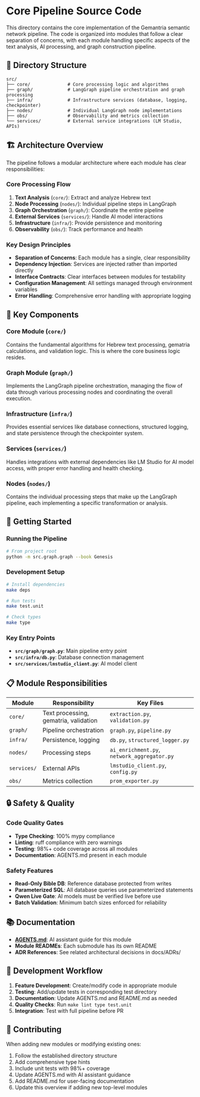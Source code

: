 # Core Pipeline Source Code

This directory contains the core implementation of the Gemantria semantic network pipeline. The code is organized into modules that follow a clear separation of concerns, with each module handling specific aspects of the text analysis, AI processing, and graph construction pipeline.

## 📁 Directory Structure

```
src/
├── core/              # Core processing logic and algorithms
├── graph/             # LangGraph pipeline orchestration and graph processing
├── infra/             # Infrastructure services (database, logging, checkpointer)
├── nodes/             # Individual LangGraph node implementations
├── obs/               # Observability and metrics collection
└── services/          # External service integrations (LM Studio, APIs)
```

## 🏗️ Architecture Overview

The pipeline follows a modular architecture where each module has clear responsibilities:

### Core Processing Flow

1. **Text Analysis** (`core/`): Extract and analyze Hebrew text
2. **Node Processing** (`nodes/`): Individual pipeline steps in LangGraph
3. **Graph Orchestration** (`graph/`): Coordinate the entire pipeline
4. **External Services** (`services/`): Handle AI model interactions
5. **Infrastructure** (`infra/`): Provide persistence and monitoring
6. **Observability** (`obs/`): Track performance and health

### Key Design Principles

- **Separation of Concerns**: Each module has a single, clear responsibility
- **Dependency Injection**: Services are injected rather than imported directly
- **Interface Contracts**: Clear interfaces between modules for testability
- **Configuration Management**: All settings managed through environment variables
- **Error Handling**: Comprehensive error handling with appropriate logging

## 🔧 Key Components

### Core Module (`core/`)

Contains the fundamental algorithms for Hebrew text processing, gematria calculations, and validation logic. This is where the core business logic resides.

### Graph Module (`graph/`)

Implements the LangGraph pipeline orchestration, managing the flow of data through various processing nodes and coordinating the overall execution.

### Infrastructure (`infra/`)

Provides essential services like database connections, structured logging, and state persistence through the checkpointer system.

### Services (`services/`)

Handles integrations with external dependencies like LM Studio for AI model access, with proper error handling and health checking.

### Nodes (`nodes/`)

Contains the individual processing steps that make up the LangGraph pipeline, each implementing a specific transformation or analysis.

## 🚀 Getting Started

### Running the Pipeline

```bash
# From project root
python -m src.graph.graph --book Genesis
```

### Development Setup

```bash
# Install dependencies
make deps

# Run tests
make test.unit

# Check types
make type
```

### Key Entry Points

- **`src/graph/graph.py`**: Main pipeline entry point
- **`src/infra/db.py`**: Database connection management
- **`src/services/lmstudio_client.py`**: AI model client

## 📋 Module Responsibilities

| Module      | Responsibility                        | Key Files                                   |
| ----------- | ------------------------------------- | ------------------------------------------- |
| `core/`     | Text processing, gematria, validation | `extraction.py`, `validation.py`            |
| `graph/`    | Pipeline orchestration                | `graph.py`, `pipeline.py`                   |
| `infra/`    | Persistence, logging                  | `db.py`, `structured_logger.py`             |
| `nodes/`    | Processing steps                      | `ai_enrichment.py`, `network_aggregator.py` |
| `services/` | External APIs                         | `lmstudio_client.py`, `config.py`           |
| `obs/`      | Metrics collection                    | `prom_exporter.py`                          |

## 🔒 Safety & Quality

### Code Quality Gates

- **Type Checking**: 100% mypy compliance
- **Linting**: ruff compliance with zero warnings
- **Testing**: 98%+ code coverage across all modules
- **Documentation**: AGENTS.md present in each module

### Safety Features

- **Read-Only Bible DB**: Reference database protected from writes
- **Parameterized SQL**: All database queries use parameterized statements
- **Qwen Live Gate**: AI models must be verified live before use
- **Batch Validation**: Minimum batch sizes enforced for reliability

## 📚 Documentation

- **[AGENTS.md](AGENTS.md)**: AI assistant guide for this module
- **Module READMEs**: Each submodule has its own README
- **ADR References**: See related architectural decisions in docs/ADRs/

## 🔄 Development Workflow

1. **Feature Development**: Create/modify code in appropriate module
2. **Testing**: Add/update tests in corresponding test directory
3. **Documentation**: Update AGENTS.md and README.md as needed
4. **Quality Checks**: Run `make lint type test.unit`
5. **Integration**: Test with full pipeline before PR

## 🤝 Contributing

When adding new modules or modifying existing ones:

1. Follow the established directory structure
2. Add comprehensive type hints
3. Include unit tests with 98%+ coverage
4. Update AGENTS.md with AI assistant guidance
5. Add README.md for user-facing documentation
6. Update this overview if adding new top-level modules
